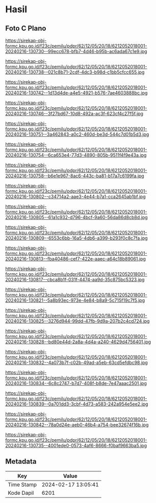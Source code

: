 # Hasil

## Foto C Plano

https://sirekap-obj-formc.kpu.go.id/f23c/pemilu/pdpr/62/12/05/20/18/6212052018001-20240216-130730--99ecc678-bfb7-4d46-b95b-ac6ada67c1e9.jpg

https://sirekap-obj-formc.kpu.go.id/f23c/pemilu/pdpr/62/12/05/20/18/6212052018001-20240216-130738--021c8b71-2cdf-4dc3-b98d-c1bb5cfcc655.jpg

https://sirekap-obj-formc.kpu.go.id/f23c/pemilu/pdpr/62/12/05/20/18/6212052018001-20240216-130742--1d13d4de-a4e5-4921-b576-7ae4603888bc.jpg

https://sirekap-obj-formc.kpu.go.id/f23c/pemilu/pdpr/62/12/05/20/18/6212052018001-20240216-130746--3f27bd67-10d8-492a-ac3f-623cf4c27f5f.jpg

https://sirekap-obj-formc.kpu.go.id/f23c/pemilu/pdpr/62/12/05/20/18/6212052018001-20240216-130751--3a462843-a0c2-460d-be3d-544c7d01b5d3.jpg

https://sirekap-obj-formc.kpu.go.id/f23c/pemilu/pdpr/62/12/05/20/18/6212052018001-20240216-130754--6ca653e4-77d3-4890-805b-9511f4f9e43a.jpg

https://sirekap-obj-formc.kpu.go.id/f23c/pemilu/pdpr/62/12/05/20/18/6212052018001-20240216-130758--b6e1e967-8ac6-443c-ba81-b17a7c6199fa.jpg

https://sirekap-obj-formc.kpu.go.id/f23c/pemilu/pdpr/62/12/05/20/18/6212052018001-20240216-130802--c34714a2-aae3-4e44-b7a1-cca2645ab1bf.jpg

https://sirekap-obj-formc.kpu.go.id/f23c/pemilu/pdpr/62/12/05/20/18/6212052018001-20240216-130805--61a1c932-d796-4bcf-9a60-56da86d8cb8d.jpg

https://sirekap-obj-formc.kpu.go.id/f23c/pemilu/pdpr/62/12/05/20/18/6212052018001-20240216-130809--6553c6bb-16a5-4db6-a399-b293f0c8c7fa.jpg

https://sirekap-obj-formc.kpu.go.id/f23c/pemilu/pdpr/62/12/05/20/18/6212052018001-20240216-130813--fba40486-cef7-422e-aaec-a64c18b89061.jpg

https://sirekap-obj-formc.kpu.go.id/f23c/pemilu/pdpr/62/12/05/20/18/6212052018001-20240216-130817--cbca8b1f-031f-4474-aa9d-35c875bc5323.jpg

https://sirekap-obj-formc.kpu.go.id/f23c/pemilu/pdpr/62/12/05/20/18/6212052018001-20240216-130821--5a8b93ec-973e-4e84-b8a9-5c715f19c7f5.jpg

https://sirekap-obj-formc.kpu.go.id/f23c/pemilu/pdpr/62/12/05/20/18/6212052018001-20240216-130825--3276d944-99dd-47fb-9d9a-207b2c4cd724.jpg

https://sirekap-obj-formc.kpu.go.id/f23c/pemilu/pdpr/62/12/05/20/18/6212052018001-20240216-130828--bd80e44d-2a8a-4d4a-a240-4629d4756401.jpg

https://sirekap-obj-formc.kpu.go.id/f23c/pemilu/pdpr/62/12/05/20/18/6212052018001-20240216-130832--4a073b7f-c02b-49ad-a5eb-63cd5efdbc98.jpg

https://sirekap-obj-formc.kpu.go.id/f23c/pemilu/pdpr/62/12/05/20/18/6212052018001-20240216-130834--6c8c2747-b7d7-408f-b8de-7e47aaac2501.jpg

https://sirekap-obj-formc.kpu.go.id/f23c/pemilu/pdpr/62/12/05/20/18/6212052018001-20240216-130839--0a701dd3-3cbf-4d73-a583-242a954e5ee2.jpg

https://sirekap-obj-formc.kpu.go.id/f23c/pemilu/pdpr/62/12/05/20/18/6212052018001-20240216-130842--78a0d24e-aeb0-46b4-a754-bee32674f16b.jpg

https://sirekap-obj-formc.kpu.go.id/f23c/pemilu/pdpr/62/12/05/20/18/6212052018001-20240216-130735--4001ede0-0573-4af6-8666-f0baf9663ba5.jpg


## Metadata

| Key        | Value               |
| ---------- | ------------------- |
| Time Stamp | 2024-02-17 13:05:41 |
| Kode Dapil | 6201                |



